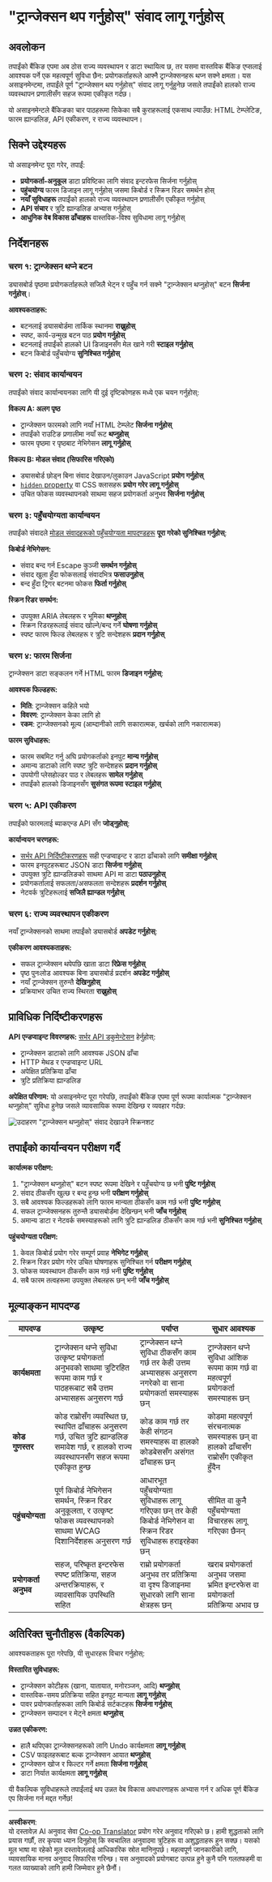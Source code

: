 <!--
CO_OP_TRANSLATOR_METADATA:
{
  "original_hash": "50a7783473b39a2e0f133e271a102231",
  "translation_date": "2025-10-22T17:02:57+00:00",
  "source_file": "7-bank-project/4-state-management/assignment.md",
  "language_code": "ne"
}
-->
# "ट्रान्जेक्सन थप गर्नुहोस्" संवाद लागू गर्नुहोस्

## अवलोकन

तपाईंको बैंकिङ एपमा अब ठोस राज्य व्यवस्थापन र डाटा स्थायित्व छ, तर यसमा वास्तविक बैंकिङ एप्सलाई आवश्यक पर्ने एक महत्वपूर्ण सुविधा छैन: प्रयोगकर्ताहरूले आफ्नै ट्रान्जेक्सनहरू थप्न सक्ने क्षमता। यस असाइनमेन्टमा, तपाईंले पूर्ण "ट्रान्जेक्सन थप गर्नुहोस्" संवाद लागू गर्नुहुनेछ जसले तपाईंको हालको राज्य व्यवस्थापन प्रणालीसँग सहज रूपमा एकीकृत गर्दछ।

यो असाइनमेन्टले बैंकिङका चार पाठहरूमा सिकेका सबै कुराहरूलाई एकसाथ ल्याउँछ: HTML टेम्प्लेटिङ, फारम ह्यान्डलिङ, API एकीकरण, र राज्य व्यवस्थापन।

## सिक्ने उद्देश्यहरू

यो असाइनमेन्ट पूरा गरेर, तपाईं:
- **प्रयोगकर्ता-अनुकूल** डाटा प्रविष्टिका लागि संवाद इन्टरफेस सिर्जना गर्नुहोस्
- **पहुंचयोग्य** फारम डिजाइन लागू गर्नुहोस् जसमा किबोर्ड र स्क्रिन रिडर समर्थन होस्
- **नयाँ सुविधाहरू** तपाईंको हालको राज्य व्यवस्थापन प्रणालीसँग एकीकृत गर्नुहोस्
- **API संचार** र त्रुटि ह्यान्डलिङ अभ्यास गर्नुहोस्
- **आधुनिक वेब विकास ढाँचाहरू** वास्तविक-विश्व सुविधामा लागू गर्नुहोस्

## निर्देशनहरू

### चरण १: ट्रान्जेक्सन थप्ने बटन

ड्यासबोर्ड पृष्ठमा प्रयोगकर्ताहरूले सजिलै भेट्न र पहुँच गर्न सक्ने "ट्रान्जेक्सन थप्नुहोस्" बटन **सिर्जना गर्नुहोस्**।

**आवश्यकताहरू:**
- बटनलाई ड्यासबोर्डमा तार्किक स्थानमा **राख्नुहोस्**
- स्पष्ट, कार्य-उन्मुख बटन पाठ **प्रयोग गर्नुहोस्**
- बटनलाई तपाईंको हालको UI डिजाइनसँग मेल खाने गरी **स्टाइल गर्नुहोस्**
- बटन किबोर्ड पहुँचयोग्य **सुनिश्चित गर्नुहोस्**

### चरण २: संवाद कार्यान्वयन

तपाईंको संवाद कार्यान्वयनका लागि यी दुई दृष्टिकोणहरू मध्ये एक चयन गर्नुहोस्:

**विकल्प A: अलग पृष्ठ**
- ट्रान्जेक्सन फारमको लागि नयाँ HTML टेम्प्लेट **सिर्जना गर्नुहोस्**
- तपाईंको राउटिङ प्रणालीमा नयाँ रूट **थप्नुहोस्**
- फारम पृष्ठमा र पृष्ठबाट नेभिगेसन **लागू गर्नुहोस्**

**विकल्प B: मोडल संवाद (सिफारिस गरिएको)**
- ड्यासबोर्ड छोड्न बिना संवाद देखाउन/लुकाउन JavaScript **प्रयोग गर्नुहोस्**
- [`hidden` property](https://developer.mozilla.org/docs/Web/HTML/Global_attributes/hidden) वा CSS क्लासहरू **प्रयोग गरेर लागू गर्नुहोस्**
- उचित फोकस व्यवस्थापनको साथमा सहज प्रयोगकर्ता अनुभव **सिर्जना गर्नुहोस्**

### चरण ३: पहुँचयोग्यता कार्यान्वयन

तपाईंको संवादले [मोडल संवादहरूको पहुँचयोग्यता मापदण्डहरू](https://developer.paciellogroup.com/blog/2018/06/the-current-state-of-modal-dialog-accessibility/) **पूरा गरेको सुनिश्चित गर्नुहोस्**:

**किबोर्ड नेभिगेसन:**
- संवाद बन्द गर्न Escape कुञ्जी **समर्थन गर्नुहोस्**
- संवाद खुला हुँदा फोकसलाई संवादभित्र **फसाउनुहोस्**
- बन्द हुँदा ट्रिगर बटनमा फोकस **फिर्ता गर्नुहोस्**

**स्क्रिन रिडर समर्थन:**
- उपयुक्त ARIA लेबलहरू र भूमिका **थप्नुहोस्**
- स्क्रिन रिडरहरूलाई संवाद खोल्ने/बन्द गर्ने **घोषणा गर्नुहोस्**
- स्पष्ट फारम फिल्ड लेबलहरू र त्रुटि सन्देशहरू **प्रदान गर्नुहोस्**

### चरण ४: फारम सिर्जना

ट्रान्जेक्सन डाटा सङ्कलन गर्ने HTML फारम **डिजाइन गर्नुहोस्**:

**आवश्यक फिल्डहरू:**
- **मिति**: ट्रान्जेक्सन कहिले भयो
- **विवरण**: ट्रान्जेक्सन केका लागि हो
- **रकम**: ट्रान्जेक्सनको मूल्य (आम्दानीको लागि सकारात्मक, खर्चको लागि नकारात्मक)

**फारम सुविधाहरू:**
- फारम सबमिट गर्नु अघि प्रयोगकर्ताको इनपुट **मान्य गर्नुहोस्**
- अमान्य डाटाको लागि स्पष्ट त्रुटि सन्देशहरू **प्रदान गर्नुहोस्**
- उपयोगी प्लेसहोल्डर पाठ र लेबलहरू **सामेल गर्नुहोस्**
- तपाईंको हालको डिजाइनसँग **सुसंगत रूपमा स्टाइल गर्नुहोस्**

### चरण ५: API एकीकरण

तपाईंको फारमलाई ब्याकएन्ड API सँग **जोड्नुहोस्**:

**कार्यान्वयन चरणहरू:**
- [सर्भर API निर्दिष्टीकरणहरू](../api/README.md) सही एन्डप्वाइन्ट र डाटा ढाँचाको लागि **समीक्षा गर्नुहोस्**
- फारम इनपुटहरूबाट JSON डाटा **सिर्जना गर्नुहोस्**
- उपयुक्त त्रुटि ह्यान्डलिङको साथमा API मा डाटा **पठाउनुहोस्**
- प्रयोगकर्तालाई सफलता/असफलता सन्देशहरू **प्रदर्शन गर्नुहोस्**
- नेटवर्क त्रुटिहरूलाई **सजिलै ह्यान्डल गर्नुहोस्**

### चरण ६: राज्य व्यवस्थापन एकीकरण

नयाँ ट्रान्जेक्सनको साथमा तपाईंको ड्यासबोर्ड **अपडेट गर्नुहोस्**:

**एकीकरण आवश्यकताहरू:**
- सफल ट्रान्जेक्सन थपेपछि खाता डाटा **रिफ्रेस गर्नुहोस्**
- पृष्ठ पुनःलोड आवश्यक बिना ड्यासबोर्ड प्रदर्शन **अपडेट गर्नुहोस्**
- नयाँ ट्रान्जेक्सन तुरुन्तै **देखिनुहोस्**
- प्रक्रियाभर उचित राज्य स्थिरता **राख्नुहोस्**

## प्राविधिक निर्दिष्टीकरणहरू

**API एन्डप्वाइन्ट विवरणहरू:**
[सर्भर API डकुमेन्टेसन](../api/README.md) हेर्नुहोस्:
- ट्रान्जेक्सन डाटाको लागि आवश्यक JSON ढाँचा
- HTTP मेथड र एन्डप्वाइन्ट URL
- अपेक्षित प्रतिक्रिया ढाँचा
- त्रुटि प्रतिक्रिया ह्यान्डलिङ

**अपेक्षित परिणाम:**
यो असाइनमेन्ट पूरा गरेपछि, तपाईंको बैंकिङ एपमा पूर्ण रूपमा कार्यात्मक "ट्रान्जेक्सन थप्नुहोस्" सुविधा हुनेछ जसले व्यावसायिक रूपमा देखिन्छ र व्यवहार गर्दछ:

![उदाहरण "ट्रान्जेक्सन थप्नुहोस्" संवाद देखाउने स्क्रिनशट](../../../../translated_images/dialog.93bba104afeb79f12f65ebf8f521c5d64e179c40b791c49c242cf15f7e7fab15.ne.png)

## तपाईंको कार्यान्वयन परीक्षण गर्दै

**कार्यात्मक परीक्षण:**
1. "ट्रान्जेक्सन थप्नुहोस्" बटन स्पष्ट रूपमा देखिने र पहुँचयोग्य छ भनी **पुष्टि गर्नुहोस्**
2. संवाद ठीकसँग खुल्छ र बन्द हुन्छ भनी **परीक्षण गर्नुहोस्**
3. सबै आवश्यक फिल्डहरूको लागि फारम मान्यता ठीकसँग काम गर्छ भनी **पुष्टि गर्नुहोस्**
4. सफल ट्रान्जेक्सनहरू तुरुन्तै ड्यासबोर्डमा देखिन्छन् भनी **जाँच गर्नुहोस्**
5. अमान्य डाटा र नेटवर्क समस्याहरूको लागि त्रुटि ह्यान्डलिङ ठीकसँग काम गर्छ भनी **सुनिश्चित गर्नुहोस्**

**पहुंचयोग्यता परीक्षण:**
1. केवल किबोर्ड प्रयोग गरेर सम्पूर्ण प्रवाह **नेभिगेट गर्नुहोस्**
2. स्क्रिन रिडर प्रयोग गरेर उचित घोषणाहरू सुनिश्चित गर्न **परीक्षण गर्नुहोस्**
3. फोकस व्यवस्थापन ठीकसँग काम गर्छ भनी **पुष्टि गर्नुहोस्**
4. सबै फारम तत्वहरूमा उपयुक्त लेबलहरू छन् भनी **जाँच गर्नुहोस्**

## मूल्याङ्कन मापदण्ड

| मापदण्ड | उत्कृष्ट | पर्याप्त | सुधार आवश्यक |
| -------- | --------- | -------- | ----------------- |
| **कार्यक्षमता** | ट्रान्जेक्सन थप्ने सुविधा उत्कृष्ट प्रयोगकर्ता अनुभवको साथमा त्रुटिरहित रूपमा काम गर्छ र पाठहरूबाट सबै उत्तम अभ्यासहरू अनुसरण गर्छ | ट्रान्जेक्सन थप्ने सुविधा ठीकसँग काम गर्छ तर केही उत्तम अभ्यासहरू अनुसरण नगरेको वा साना प्रयोगकर्ता समस्याहरू छन् | ट्रान्जेक्सन थप्ने सुविधा आंशिक रूपमा काम गर्छ वा महत्वपूर्ण प्रयोगकर्ता समस्याहरू छन् |
| **कोड गुणस्तर** | कोड राम्रोसँग व्यवस्थित छ, स्थापित ढाँचाहरू अनुसरण गर्छ, उचित त्रुटि ह्यान्डलिङ समावेश गर्छ, र हालको राज्य व्यवस्थापनसँग सहज रूपमा एकीकृत हुन्छ | कोड काम गर्छ तर केही संगठन समस्याहरू वा हालको कोडबेससँग असंगत ढाँचाहरू छन् | कोडमा महत्वपूर्ण संरचनात्मक समस्याहरू छन् वा हालको ढाँचासँग राम्रोसँग एकीकृत हुँदैन |
| **पहुंचयोग्यता** | पूर्ण किबोर्ड नेभिगेसन समर्थन, स्क्रिन रिडर अनुकूलता, र उत्कृष्ट फोकस व्यवस्थापनको साथमा WCAG दिशानिर्देशहरू अनुसरण गर्छ | आधारभूत पहुँचयोग्यता सुविधाहरू लागू गरिएका छन् तर केही किबोर्ड नेभिगेसन वा स्क्रिन रिडर सुविधाहरू हराइरहेका छन् | सीमित वा कुनै पहुँचयोग्यता विचारहरू लागू गरिएका छैनन् |
| **प्रयोगकर्ता अनुभव** | सहज, परिष्कृत इन्टरफेस स्पष्ट प्रतिक्रिया, सहज अन्तरक्रियाहरू, र व्यावसायिक उपस्थिति सहित | राम्रो प्रयोगकर्ता अनुभव तर प्रतिक्रिया वा दृश्य डिजाइनमा सुधारको लागि साना क्षेत्रहरू छन् | खराब प्रयोगकर्ता अनुभव जसमा भ्रमित इन्टरफेस वा प्रयोगकर्ता प्रतिक्रिया अभाव छ |

## अतिरिक्त चुनौतीहरू (वैकल्पिक)

आवश्यकताहरू पूरा गरेपछि, यी सुधारहरू विचार गर्नुहोस्:

**विस्तारित सुविधाहरू:**
- ट्रान्जेक्सन कोटीहरू (खाना, यातायात, मनोरञ्जन, आदि) **थप्नुहोस्**
- वास्तविक-समय प्रतिक्रिया सहित इनपुट मान्यता **लागू गर्नुहोस्**
- पावर प्रयोगकर्ताहरूका लागि किबोर्ड सर्टकटहरू **सिर्जना गर्नुहोस्**
- ट्रान्जेक्सन सम्पादन र मेट्ने क्षमता **थप्नुहोस्**

**उन्नत एकीकरण:**
- हालै थपिएका ट्रान्जेक्सनहरूको लागि Undo कार्यक्षमता **लागू गर्नुहोस्**
- CSV फाइलहरूबाट बल्क ट्रान्जेक्सन आयात **थप्नुहोस्**
- ट्रान्जेक्सन खोज र फिल्टर गर्ने क्षमता **सिर्जना गर्नुहोस्**
- डाटा निर्यात कार्यक्षमता **लागू गर्नुहोस्**

यी वैकल्पिक सुविधाहरूले तपाईंलाई थप उन्नत वेब विकास अवधारणाहरू अभ्यास गर्न र अधिक पूर्ण बैंकिङ एप सिर्जना गर्न मद्दत गर्नेछ!

---

**अस्वीकरण**:  
यो दस्तावेज़ AI अनुवाद सेवा [Co-op Translator](https://github.com/Azure/co-op-translator) प्रयोग गरेर अनुवाद गरिएको छ। हामी शुद्धताको लागि प्रयास गर्छौं, तर कृपया ध्यान दिनुहोस् कि स्वचालित अनुवादमा त्रुटिहरू वा अशुद्धताहरू हुन सक्छ। यसको मूल भाषा मा रहेको मूल दस्तावेज़लाई आधिकारिक स्रोत मानिनुपर्छ। महत्वपूर्ण जानकारीको लागि, व्यावसायिक मानव अनुवाद सिफारिस गरिन्छ। यस अनुवादको प्रयोगबाट उत्पन्न हुने कुनै पनि गलतफहमी वा गलत व्याख्याको लागि हामी जिम्मेवार हुने छैनौं।